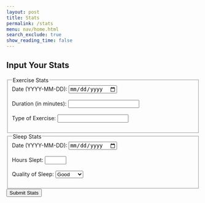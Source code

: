 ```yaml
---
layout: post
title: Stats
permalink: /stats
menu: nav/home.html
search_exclude: true
show_reading_time: false
---
```

<html>
 <h2>Input Your Stats</h2>
    <form id="statsForm">
        <fieldset>
            <legend>Exercise Stats</legend>
            <label for="exerciseDate">Date (YYYY-MM-DD):</label>
            <input type="date" id="exerciseDate" name="exerciseDate" required><br><br>
            <label for="exerciseDuration">Duration (in minutes):</label>
            <input type="number" id="exerciseDuration" name="exerciseDuration" min="1" required><br><br>
            <label for="exerciseType">Type of Exercise:</label>
            <input type="text" id="exerciseType" name="exerciseType" required><br><br>
        </fieldset>
        <fieldset>
            <legend>Sleep Stats</legend>
            <label for="sleepDate">Date (YYYY-MM-DD):</label>
            <input type="date" id="sleepDate" name="sleepDate" required><br><br>
            <label for="sleepHours">Hours Slept:</label>
            <input type="number" id="sleepHours" name="sleepHours" min="1" max="24" required><br><br>
            <label for="sleepQuality">Quality of Sleep:</label>
            <select id="sleepQuality" name="sleepQuality">
                <option value="good">Good</option>
                <option value="average">Average</option>
                <option value="poor">Poor</option>
            </select><br><br>
        </fieldset>
        <button type="submit">Submit Stats</button>
    </form>
 <script type="module">
    import { fetchOptions, javaURI } from '{{site.baseurl}}/assets/js/api/config.js';

    document.getElementById('statsForm').addEventListener('submit', function(event) {
        event.preventDefault(); // Prevent form from refreshing the page 
        
        // Get input values
        const exerciseDate = document.getElementById('exerciseDate').value;
        const exerciseDuration = document.getElementById('exerciseDuration').value;
        const exerciseType = document.getElementById('exerciseType').value;

        const sleepDate = document.getElementById('sleepDate').value;
        const sleepHours = document.getElementById('sleepHours').value;
        const sleepQuality = document.getElementById('sleepQuality').value;

        // Create the stat map object to send to the backend
        const statMap = {
            "exercise": {
                "date": exerciseDate,
                "duration": exerciseDuration,
                "type": exerciseType
            },
            "sleep": {
                "date": sleepDate,
                "hours": sleepHours,
                "quality": sleepQuality
            }
        };

        // Call the API to send the stats
        sendPersonStats(statMap);
    });

    async function sendPersonStats(statMap) {
        try {
            // Use fetchOptions for the request setup
            const response = await fetch(`${javaURI}/api/person/setStats`, {
                ...fetchOptions('POST', statMap)  // Call fetchOptions to set the method, headers, and body
            });

            if (response.ok) {
                const personData = await response.json(); // Get the updated Person object from the server
                console.log("Person stats updated successfully:", personData);
                alert("Stats updated successfully!");
            } else {
                console.error("Failed to update stats, status:", response.status);
                alert("Failed to update stats.");
            }
        } catch (error) {
            console.error("Error during the API request:", error);
            alert("Error during API request.");
        }
    }
</html>


